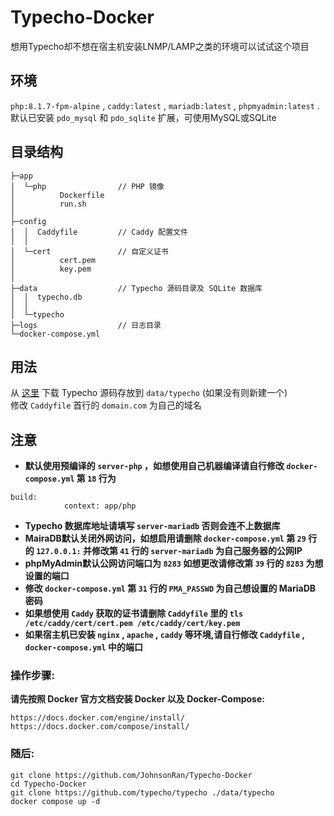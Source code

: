# Typecho-Docker

想用Typecho却不想在宿主机安装LNMP/LAMP之类的环境可以试试这个项目

## 环境
`php:8.1.7-fpm-alpine` , `caddy:latest` , `mariadb:latest` , `phpmyadmin:latest` .  
默认已安装 `pdo_mysql` 和 `pdo_sqlite` 扩展，可使用MySQL或SQLite

## 目录结构
```
├─app
│  └─php                // PHP 镜像
│          Dockerfile
│          run.sh
│
├─config
│  │  Caddyfile         // Caddy 配置文件
│  │
│  └─cert               // 自定义证书
│          cert.pem
│          key.pem
│
├─data                  // Typecho 源码目录及 SQLite 数据库
│  │  typecho.db
│  │
│  └─typecho
├─logs                  // 日志目录
└─docker-compose.yml
```

## 用法
从 [这里](https://github.com/typecho/typecho/archive/refs/heads/master.zip) 下载 Typecho 源码存放到 `data/typecho` (如果没有则新建一个)  
修改 `Caddyfile` 首行的 `domain.com` 为自己的域名  
## 注意
- **默认使用预编译的 `server-php` ，如想使用自己机器编译请自行修改 `docker-compose.yml` 第 `18` 行为**
```
build:
            context: app/php
``` 
- **Typecho 数据库地址请填写 `server-mariadb` 否则会连不上数据库**
- **MairaDB默认关闭外网访问，如想启用请删除 `docker-compose.yml` 第 `29` 行的 `127.0.0.1:` 并修改第 `41` 行的 `server-mariadb` 为自己服务器的公网IP**  
- **phpMyAdmin默认公网访问端口为 `8283` 如想更改请修改第 `39` 行的 `8283` 为想设置的端口**  
- **修改 `docker-compose.yml` 第 `31` 行的 `PMA_PASSWD` 为自己想设置的 MariaDB 密码**  
- **如果想使用 `Caddy` 获取的证书请删除 `Caddyfile` 里的 `tls /etc/caddy/cert/cert.pem /etc/caddy/cert/key.pem`**  
- **如果宿主机已安装 `nginx` , `apache` , `caddy` 等环境,请自行修改 `Caddyfile` , `docker-compose.yml` 中的端口**    

### 操作步骤:  
**请先按照 Docker 官方文档安装 Docker 以及 Docker-Compose:**  
```
https://docs.docker.com/engine/install/  
https://docs.docker.com/compose/install/  
```
### 随后:  
```
git clone https://github.com/JohnsonRan/Typecho-Docker
cd Typecho-Docker
git clone https://github.com/typecho/typecho ./data/typecho
docker compose up -d
```
